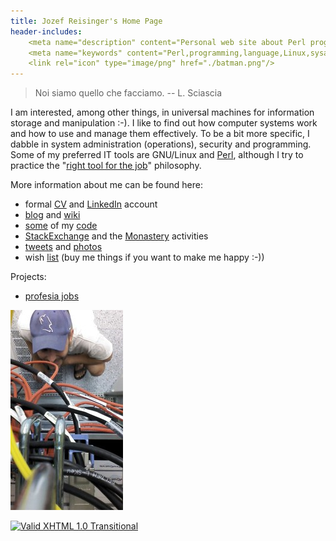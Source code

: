 ```yaml
---
title: Jozef Reisinger's Home Page
header-includes:
    <meta name="description" content="Personal web site about Perl programming, Linux operating system, system administration, operations, computer networking, IT audit and security" />
    <meta name="keywords" content="Perl,programming,language,Linux,sysadmin,admin,system,administrator,operations,computer,networking,IT,security,audit,auditing" />
    <link rel="icon" type="image/png" href="./batman.png"/>
---
```


> Noi siamo quello che facciamo. -- L. Sciascia

I am interested, among other things, in universal machines for information
storage and manipulation :-). I like to find out how computer systems work and
how to use and manage them effectively. To be a bit more specific, I dabble in
system administration (operations), security and programming. Some of my
preferred IT tools are GNU/Linux and [Perl](https://www.perl.org), although I
try to practice the "[right tool for the
job](http://catb.org/esr/writings/unix-koans/shell-tools.html)" philosophy.

More information about me can be found here:

-   formal [CV](cv.html) and [LinkedIn](https://sk.linkedin.com/in/jozefreisinger) account
-   [blog](https://jreisinger.blogspot.com/) and [wiki](http://wiki.reisinge.net)
-   [some](https://metacpan.org/author/REISINGE) of my [code](https://github.com/jreisinger)
-   [StackExchange](https://stackexchange.com/users/1010742/jreisinger)
    and the [Monastery](http://perlmonks.org/?node_id=6364;user=reisinge)
    activities
-   [tweets](https://twitter.com/JozefReisinger) and [photos](https://www.flickr.com/photos/jozrei)
-   wish [list](https://amzn.com/w/23WE353M6O53S) (buy me things if you
    want to make me happy :-))

Projects:

-   [profesia jobs](jreisinger.github.io/profesia-jobs)

![me@dc](rack_top.jpg "Hmmm, why oh why, isn't it working ... :-)")

[![Valid XHTML 1.0
Transitional](https://www.w3.org/Icons/valid-xhtml10-blue)](https://validator.w3.org/check?uri=http://jreisinger.github.io)
